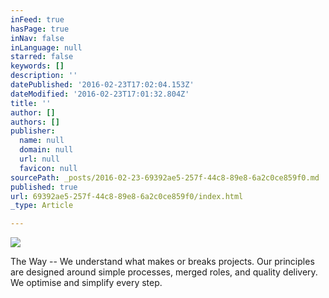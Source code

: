 ```yaml
---
inFeed: true
hasPage: true
inNav: false
inLanguage: null
starred: false
keywords: []
description: ''
datePublished: '2016-02-23T17:02:04.153Z'
dateModified: '2016-02-23T17:01:32.804Z'
title: ''
author: []
authors: []
publisher:
  name: null
  domain: null
  url: null
  favicon: null
sourcePath: _posts/2016-02-23-69392ae5-257f-44c8-89e8-6a2c0ce859f0.md
published: true
url: 69392ae5-257f-44c8-89e8-6a2c0ce859f0/index.html
_type: Article

---
```

![](https://the-grid-user-content.s3-us-west-2.amazonaws.com/d5301527-f5a2-47ef-9b98-275385de819b.jpg)

The Way -- We understand what makes or breaks projects. Our principles are designed around simple processes, merged roles, and quality delivery. We optimise and simplify every step.
